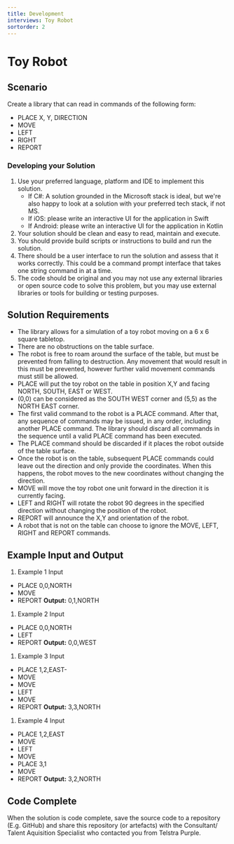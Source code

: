 ```yaml
---
title: Development
interviews: Toy Robot
sortorder: 2
---
```


# Toy Robot

## Scenario

Create a library that can read in commands of the following form:

- PLACE X, Y, DIRECTION
- MOVE
- LEFT
- RIGHT
- REPORT

### Developing your Solution

1. Use your preferred language, platform and IDE to implement this solution.
    - If C#: A solution grounded in the Microsoft stack is ideal, but we're also happy to look at a solution with your preferred tech stack, if not MS.
    - If iOS: please write an interactive UI for the application in Swift
    - If Android: please write an interactive UI for the application in Kotlin
2.  Your solution should be clean and easy to read, maintain and execute.
3. You should provide build scripts or instructions to build and run the solution.
4. There should be a user interface to run the solution and assess that it works correctly. This could be a command prompt interface that takes one string command in at a time.
5. The code should be original and you may not use any external libraries or open source code to solve this problem, but you may use external libraries or tools for building or testing purposes.

## Solution Requirements

- The library allows for a simulation of a toy robot moving on a 6 x 6 square tabletop.
- There are no obstructions on the table surface.
- The robot is free to roam around the surface of the table, but must be prevented from falling to destruction. Any movement that would result in this must be prevented, however further valid movement commands must still be allowed.
- PLACE will put the toy robot on the table in position X,Y and facing NORTH, SOUTH, EAST or WEST.
- (0,0) can be considered as the SOUTH WEST corner and (5,5) as the NORTH EAST corner.
- The first valid command to the robot is a PLACE command. After that, any sequence of commands may be issued, in any order, including another PLACE command. The library should discard all commands in the sequence until a valid PLACE command has been executed.
- The PLACE command should be discarded if it places the robot outside of the table surface.
- Once the robot is on the table, subsequent PLACE commands could leave out the direction and only provide the coordinates. When this happens, the robot moves to the new coordinates without changing the direction.
- MOVE will move the toy robot one unit forward in the direction it is currently facing.
- LEFT and RIGHT will rotate the robot 90 degrees in the specified direction without changing the position of the robot.
- REPORT will announce the X,Y and orientation of the robot.
- A robot that is not on the table can choose to ignore the MOVE, LEFT, RIGHT and REPORT commands.

## Example Input and Output

1. Example 1 Input

- PLACE 0,0,NORTH
- MOVE
- REPORT
**Output:** 0,1,NORTH

1. Example 2 Input

- PLACE 0,0,NORTH
- LEFT
- REPORT
**Output:** 0,0,WEST

1. Example 3 Input

- PLACE 1,2,EAST-
- MOVE
- MOVE
- LEFT
- MOVE
- REPORT
**Output:** 3,3,NORTH

1. Example 4 Input

- PLACE 1,2,EAST
- MOVE
- LEFT
- MOVE
- PLACE 3,1
- MOVE
- REPORT
**Output:** 3,2,NORTH

## Code Complete

When the solution is code complete, save the source code to a repository (E.g. GitHub) and share this repository (or artefacts) with the Consultant/ Talent Aquisition Specialist who contacted you from Telstra Purple.
